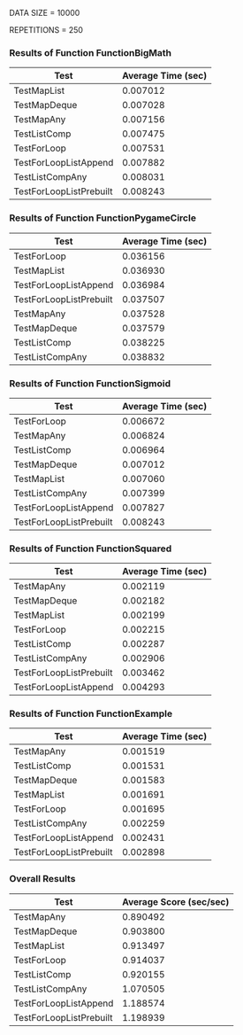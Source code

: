 DATA SIZE = 10000

REPETITIONS = 250


### Results of Function FunctionBigMath

|             Test             |      Average Time (sec)      |
|------------------------------|------------------------------|
|TestMapList                   |0.007012                      |
|TestMapDeque                  |0.007028                      |
|TestMapAny                    |0.007156                      |
|TestListComp                  |0.007475                      |
|TestForLoop                   |0.007531                      |
|TestForLoopListAppend         |0.007882                      |
|TestListCompAny               |0.008031                      |
|TestForLoopListPrebuilt       |0.008243                      |

### Results of Function FunctionPygameCircle

|             Test             |      Average Time (sec)      |
|------------------------------|------------------------------|
|TestForLoop                   |0.036156                      |
|TestMapList                   |0.036930                      |
|TestForLoopListAppend         |0.036984                      |
|TestForLoopListPrebuilt       |0.037507                      |
|TestMapAny                    |0.037528                      |
|TestMapDeque                  |0.037579                      |
|TestListComp                  |0.038225                      |
|TestListCompAny               |0.038832                      |

### Results of Function FunctionSigmoid

|             Test             |      Average Time (sec)      |
|------------------------------|------------------------------|
|TestForLoop                   |0.006672                      |
|TestMapAny                    |0.006824                      |
|TestListComp                  |0.006964                      |
|TestMapDeque                  |0.007012                      |
|TestMapList                   |0.007060                      |
|TestListCompAny               |0.007399                      |
|TestForLoopListAppend         |0.007827                      |
|TestForLoopListPrebuilt       |0.008243                      |

### Results of Function FunctionSquared

|             Test             |      Average Time (sec)      |
|------------------------------|------------------------------|
|TestMapAny                    |0.002119                      |
|TestMapDeque                  |0.002182                      |
|TestMapList                   |0.002199                      |
|TestForLoop                   |0.002215                      |
|TestListComp                  |0.002287                      |
|TestListCompAny               |0.002906                      |
|TestForLoopListPrebuilt       |0.003462                      |
|TestForLoopListAppend         |0.004293                      |

### Results of Function FunctionExample

|             Test             |      Average Time (sec)      |
|------------------------------|------------------------------|
|TestMapAny                    |0.001519                      |
|TestListComp                  |0.001531                      |
|TestMapDeque                  |0.001583                      |
|TestMapList                   |0.001691                      |
|TestForLoop                   |0.001695                      |
|TestListCompAny               |0.002259                      |
|TestForLoopListAppend         |0.002431                      |
|TestForLoopListPrebuilt       |0.002898                      |
### Overall Results

|             Test             |    Average Score (sec/sec)   |
|------------------------------|------------------------------|
|TestMapAny                    |0.890492                      |
|TestMapDeque                  |0.903800                      |
|TestMapList                   |0.913497                      |
|TestForLoop                   |0.914037                      |
|TestListComp                  |0.920155                      |
|TestListCompAny               |1.070505                      |
|TestForLoopListAppend         |1.188574                      |
|TestForLoopListPrebuilt       |1.198939                      |
